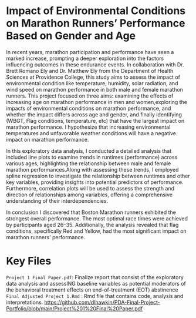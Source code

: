 # Impact of Environmental Conditions on Marathon Runners’ Performance Based on Gender and Age

In recent years, marathon participation and performance have seen a marked increase, prompting a deeper exploration into the factors influencing outcomes in these endurance events. In collaboration with Dr. Brett Romano Ely and Dr. Matthew Ely from the Department of Health Sciences at Providence College, this study aims to assess the impact of environmental condition like temperature, humidity, solar radiation, and wind speed on marathon performance in both male and female marathon runners. This project focused on three aims: examining the effects of increasing age on marathon performance in men and women,exploring the impacts of environmental conditions on marathon performance, and whether the impact differs across age and gender, and finally identifying (WBGT, Flag conditions, temperature, etc) that have the largest impact on marathon performance. I hypothesize that increasing environmental temperatures and unfavorable weather conditions will have a negative impact on marathon performance.

In this exploratory data analysis, I conducted a detailed analysis that included line plots to examine trends in runtimes (performance) across various ages, highlighting the relationship between male and female marathon performances.Along with assessing these trends, I employed spline regression to investigate the relationship between runtimes and other key variables, providing insights into potential predictors of performance. Furthermore, correlation plots will be used to assess the strength and direction of relationships among variables, offering a comprehensive understanding of their interdependencies.

In conclusion I discovered that Boston Marathon runners exhibited the strongest overall performance. The most optimal race times were achieved by participants aged 26–35. Additionally, the analysis revealed that flag conditions, specifically Red and Yellow, had the most significant impact on marathon runners' performance.



# Key Files
`Project 1 Final Paper.pdf`: Finalize report that consist of the exploratory data analysis and  assessING baseline variables as potential moderators of the behavioral treatment effects on end-of-treatment (EOT) abstinence `Final Adjusted Project 1.Rmd` : Rmd file that contains code, analysis and interpretations.
https://github.com/dlhawkin/PDA-Final-Project-Portfolio/blob/main/Project%201%20Final%20Paper.pdf


